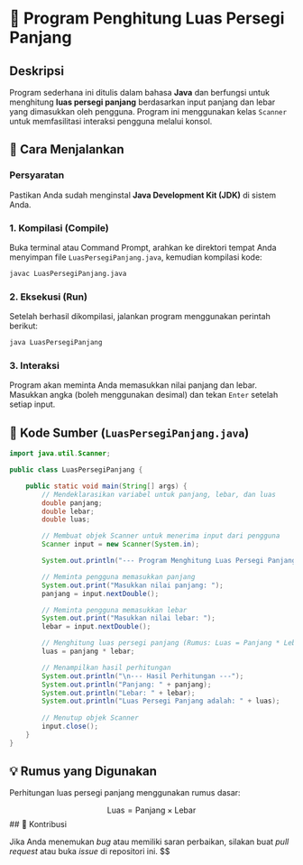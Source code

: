 

# 📐 Program Penghitung Luas Persegi Panjang

## Deskripsi

Program sederhana ini ditulis dalam bahasa **Java** dan berfungsi untuk menghitung **luas persegi panjang** berdasarkan input panjang dan lebar yang dimasukkan oleh pengguna. Program ini menggunakan kelas `Scanner` untuk memfasilitasi interaksi pengguna melalui konsol.

## 🚀 Cara Menjalankan

### Persyaratan

Pastikan Anda sudah menginstal **Java Development Kit (JDK)** di sistem Anda.

### 1\. Kompilasi (Compile)

Buka terminal atau Command Prompt, arahkan ke direktori tempat Anda menyimpan file `LuasPersegiPanjang.java`, kemudian kompilasi kode:

```bash
javac LuasPersegiPanjang.java
```

### 2\. Eksekusi (Run)

Setelah berhasil dikompilasi, jalankan program menggunakan perintah berikut:

```bash
java LuasPersegiPanjang
```

### 3\. Interaksi

Program akan meminta Anda memasukkan nilai panjang dan lebar. Masukkan angka (boleh menggunakan desimal) dan tekan `Enter` setelah setiap input.

## 📝 Kode Sumber (`LuasPersegiPanjang.java`)

```java
import java.util.Scanner;

public class LuasPersegiPanjang {

    public static void main(String[] args) {
        // Mendeklarasikan variabel untuk panjang, lebar, dan luas
        double panjang;
        double lebar;
        double luas;

        // Membuat objek Scanner untuk menerima input dari pengguna
        Scanner input = new Scanner(System.in);

        System.out.println("--- Program Menghitung Luas Persegi Panjang ---");

        // Meminta pengguna memasukkan panjang
        System.out.print("Masukkan nilai panjang: ");
        panjang = input.nextDouble();

        // Meminta pengguna memasukkan lebar
        System.out.print("Masukkan nilai lebar: ");
        lebar = input.nextDouble();

        // Menghitung luas persegi panjang (Rumus: Luas = Panjang * Lebar)
        luas = panjang * lebar;

        // Menampilkan hasil perhitungan
        System.out.println("\n--- Hasil Perhitungan ---");
        System.out.println("Panjang: " + panjang);
        System.out.println("Lebar: " + lebar);
        System.out.println("Luas Persegi Panjang adalah: " + luas);
        
        // Menutup objek Scanner
        input.close();
    }
}
```

## 💡 Rumus yang Digunakan

Perhitungan luas persegi panjang menggunakan rumus dasar:

$$
\text{Luas} = \text{Panjang} \times \text{Lebar}
$$## 🤝 Kontribusi

Jika Anda menemukan *bug* atau memiliki saran perbaikan, silakan buat *pull request* atau buka *issue* di repositori ini.
$$